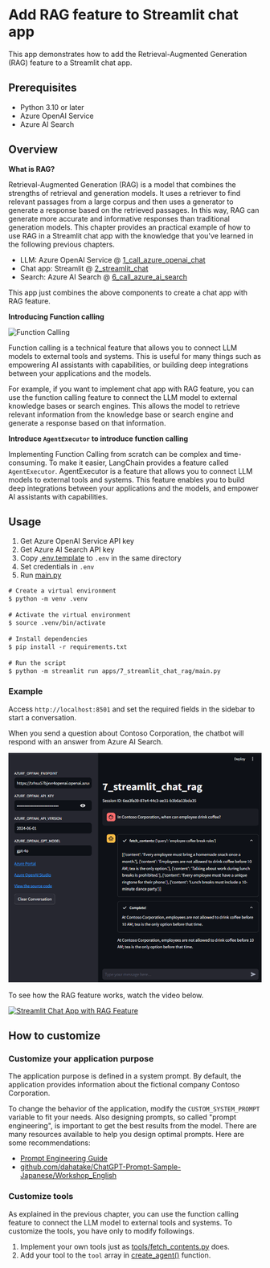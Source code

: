 # Add RAG feature to Streamlit chat app

This app demonstrates how to add the Retrieval-Augmented Generation (RAG) feature to a Streamlit chat app.

## Prerequisites

- Python 3.10 or later
- Azure OpenAI Service
- Azure AI Search

## Overview

**What is RAG?**

Retrieval-Augmented Generation (RAG) is a model that combines the strengths of retrieval and generation models.
It uses a retriever to find relevant passages from a large corpus and then uses a generator to generate a response based on the retrieved passages.
In this way, RAG can generate more accurate and informative responses than traditional generation models.
This chapter provides an practical example of how to use RAG in a Streamlit chat app with the knowledge that you've learned in the following previous chapters.

- LLM: Azure OpenAI Service @ [1_call_azure_openai_chat](../1_call_azure_openai_chat/README.md)
- Chat app: Streamlit @ [2_streamlit_chat](../2_streamlit_chat/README.md)
- Search: Azure AI Search @ [6_call_azure_ai_search](../6_call_azure_ai_search/README.md)

This app just combines the above components to create a chat app with RAG feature.

**Introducing Function calling**

![Function Calling](https://cdn.openai.com/API/docs/images/function-calling-diagram.png)

Function calling is a technical feature that allows you to connect LLM models to external tools and systems. This is useful for many things such as empowering AI assistants with capabilities, or building deep integrations between your applications and the models.

For example, if you want to implement chat app with RAG feature, you can use the function calling feature to connect the LLM model to external knowledge bases or search engines. This allows the model to retrieve relevant information from the knowledge base or search engine and generate a response based on that information.

**Introduce `AgentExecutor` to introduce function calling**

Implementing Function Calling from scratch can be complex and time-consuming. To make it easier, LangChain provides a feature called `AgentExecutor`.
AgentExecutor is a feature that allows you to connect LLM models to external tools and systems. This feature enables you to build deep integrations between your applications and the models, and empower AI assistants with capabilities.

## Usage

1. Get Azure OpenAI Service API key
1. Get Azure AI Search API key
1. Copy [.env.template](../../.env.template) to `.env` in the same directory
1. Set credentials in `.env`
1. Run [main.py](./main.py)

```shell
# Create a virtual environment
$ python -m venv .venv

# Activate the virtual environment
$ source .venv/bin/activate

# Install dependencies
$ pip install -r requirements.txt

# Run the script
$ python -m streamlit run apps/7_streamlit_chat_rag/main.py
```

### Example

Access `http://localhost:8501` and set the required fields in the sidebar to start a conversation.

When you send a question about Contoso Corporation, the chatbot will respond with an answer from Azure AI Search.

![RAG Chat](../../docs/images/7_streamlit_chat_rag.main.png)

To see how the RAG feature works, watch the video below.

[![Streamlit Chat App with RAG Feature](https://img.youtube.com/vi/ummiu-rzYvs/0.jpg)](https://youtu.be/ummiu-rzYvs)

## How to customize

### Customize your application purpose

The application purpose is defined in a system prompt. By default, the application provides information about the fictional company Contoso Corporation.

To change the behavior of the application, modify the `CUSTOM_SYSTEM_PROMPT` variable to fit your needs.
Also designing prompts, so called "prompt engineering", is important to get the best results from the model. There are many resources available to help you design optimal prompts. Here are some recommendations:

- [Prompt Engineering Guide](https://www.promptingguide.ai/)
- [github.com/dahatake/ChatGPT-Prompt-Sample-Japanese/Workshop_English](https://github.com/dahatake/ChatGPT-Prompt-Sample-Japanese/tree/main/Workshop_English)

### Customize tools

As explained in the previous chapter, you can use the function calling feature to connect the LLM model to external tools and systems.
To customize the tools, you have only to modify followings.

1. Implement your own tools just as [tools/fetch_contents.py](./tools/fetch_contents.py) does.
1. Add your tool to the `tool` array in [create_agent()](./main.py) function.
